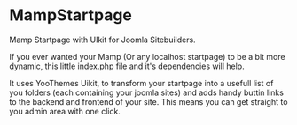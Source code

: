MampStartpage
=============

Mamp Startpage with UIkit for Joomla Sitebuilders.

If you ever wanted your Mamp (Or any localhost startpage) to be a bit more dynamic, this little index.php file and it's dependencies will help.

It uses YooThemes Uikit, to transform your startpage into a usefull list of you folders (each containing your joomla sites) and adds handy buttin links to the backend and frontend of your site. This means you can get straight to you admin area with one click. 


